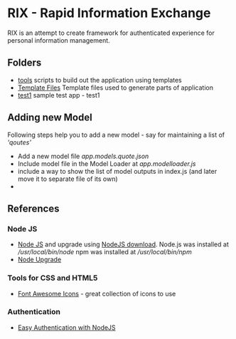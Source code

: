 # RIX - Rapid Information Exchange
 RIX is an attempt to create framework for authenticated experience for personal information management.

## Folders
 - [tools](tools/) scripts to build out the application using templates
 - [Template Files](tools/templates/) Template files used to generate parts of application
 - [test1](test1/) sample test app - test1

## Adding new Model
 Following steps help you to add a new model - say for maintaining a list of *'qoutes'*

 - Add a new model file *app.models.quote.json*
 - Include model file in the Model Loader at *app.modelloader.js*
 - include a way to show the list of model outputs in index.js (and later move it to separate file of its own)
 - 


## References
  
### Node JS
  - [Node JS](http://npmjs.org) and upgrade using [NodeJS download](https://nodejs.org/en/download/).
     Node.js was installed at */usr/local/bin/node*
     npm was installed at */usr/local/bin/npm*
  - [Node Upgrade](https://www.solarianprogrammer.com/2016/04/29/how-to-upgrade-nodejs-mac-os-x/)

### Tools for CSS and HTML5
 - [Font Awesome Icons](http://fontawesome.io/icons/) - great collection of icons to use
 
### Authentication
- [Easy Authentication with NodeJS](https://scotch.io/tutorials/easy-node-authentication-setup-and-local)

